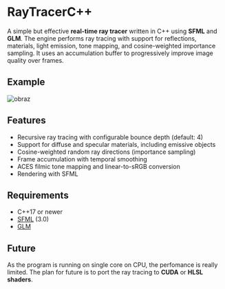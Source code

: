 # RayTracerC++

A simple but effective **real-time ray tracer** written in C++ using **SFML** and **GLM**. The engine performs ray tracing with support for reflections, materials, light emission, tone mapping, and cosine-weighted importance sampling. It uses an accumulation buffer to progressively improve image quality over frames.

## Example

![obraz](https://github.com/user-attachments/assets/06d0fc46-99ba-46b7-b7ab-216239ee0fee)


## Features

- Recursive ray tracing with configurable bounce depth (default: 4)
- Support for diffuse and specular materials, including emissive objects
- Cosine-weighted random ray directions (importance sampling)
- Frame accumulation with temporal smoothing
- ACES filmic tone mapping and linear-to-sRGB conversion
- Rendering with SFML

## Requirements

- C++17 or newer
- [SFML](https://www.sfml-dev.org/) (3.0)
- [GLM](https://github.com/g-truc/glm)

## Future

As the program is running on single core on CPU, the perfomance is really limited. The plan for future is to port the ray tracing to **CUDA** or **HLSL shaders**.

